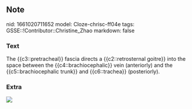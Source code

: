 ## Note
nid: 1661020711652
model: Cloze-chrisc-ff04e
tags: GSSE::!Contributor::Christine_Zhao
markdown: false

### Text
<div>
  <div>
    <div>
      <div>
        The {{c3::pretracheal}} fascia directs a {{c2::retrosternal
        goitre}} into the space between the {{c4::brachiocephalic}}
        vein (anteriorly) and the {{c5::brachiocephalic trunk}} and
        {{c6::trachea}} (posteriorly).
      </div>
    </div>
  </div>
</div>

### Extra
<img src="Screen%20Shot%202021-06-03%20at%201.52.43%20pm.png">
